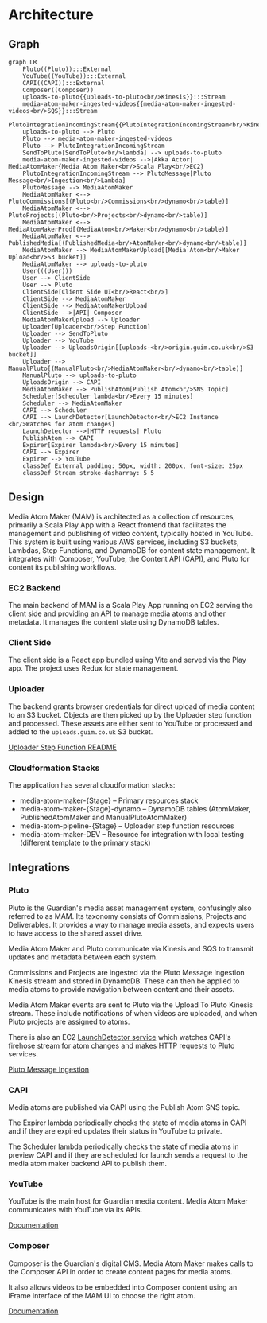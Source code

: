 # Architecture

## Graph

```mermaid
graph LR
    Pluto((Pluto)):::External
    YouTube((YouTube)):::External
    CAPI((CAPI)):::External
    Composer((Composer))
    uploads-to-pluto{{uploads-to-pluto<br/>Kinesis}}:::Stream
    media-atom-maker-ingested-videos{{media-atom-maker-ingested-videos<br/>SQS}}:::Stream
    PlutoIntegrationIncomingStream{{PlutoIntegrationIncomingStream<br/>Kinesis}}:::Stream
    uploads-to-pluto --> Pluto
    Pluto --> media-atom-maker-ingested-videos
    Pluto --> PlutoIntegrationIncomingStream
    SendToPluto[SendToPluto<br/>lambda] --> uploads-to-pluto
    media-atom-maker-ingested-videos -->|Akka Actor| MediaAtomMaker{Media Atom Maker<br/>Scala Play<br/>EC2}
    PlutoIntegrationIncomingStream --> PlutoMessage[Pluto Message<br/>Ingestion<br/>Lambda]
    PlutoMessage --> MediaAtomMaker
    MediaAtomMaker <--> PlutoCommissions[(Pluto<br/>Commissions<br/>dynamo<br/>table)]
    MediaAtomMaker <--> PlutoProjects[(Pluto<br/>Projects<br/>dynamo<br/>table)]
    MediaAtomMaker <--> MediaAtomMakerProd[(MediaAtom<br/>Maker<br/>dynamo<br/>table)]
    MediaAtomMaker <--> PublishedMedia[(PublishedMedia<br/>AtomMaker<br/>dynamo<br/>table)]
    MediaAtomMaker --> MediaAtomMakerUpload[[Media Atom<br/>Maker Upload<br/>S3 bucket]]
    MediaAtomMaker --> uploads-to-pluto
    User(((User)))
    User --> ClientSide
    User --> Pluto
    ClientSide[Client Side UI<br/>React<br/>]
    ClientSide --> MediaAtomMaker
    ClientSide --> MediaAtomMakerUpload
    ClientSide -->|API| Composer
    MediaAtomMakerUpload --> Uploader
    Uploader[Uploader<br/>Step Function]
    Uploader --> SendToPluto
    Uploader --> YouTube
    Uploader --> UploadsOrigin[[uploads-<br/>origin.guim.co.uk<br/>S3 bucket]]
    Uploader --> ManualPluto[(ManualPluto<br/>MediaAtomMaker<br/>dynamo<br/>table)]
    ManualPluto --> uploads-to-pluto
    UploadsOrigin --> CAPI
    MediaAtomMaker --> PublishAtom[Publish Atom<br/>SNS Topic]
    Scheduler[Scheduler lambda<br/>Every 15 minutes]
    Scheduler --> MediaAtomMaker
    CAPI --> Scheduler
    CAPI --> LaunchDetector[LaunchDetector<br/>EC2 Instance <br/>Watches for atom changes]
    LaunchDetector -->|HTTP requests| Pluto
    PublishAtom --> CAPI
    Expirer[Expirer lambda<br/>Every 15 minutes]
    CAPI --> Expirer
    Expirer --> YouTube
    classDef External padding: 50px, width: 200px, font-size: 25px
    classDef Stream stroke-dasharray: 5 5
```

## Design

Media Atom Maker (MAM) is architected as a collection of resources, primarily a Scala Play App with a React frontend
that facilitates the management and publishing of video content, typically hosted in YouTube. This system is built using
various AWS services, including S3 buckets, Lambdas, Step Functions, and DynamoDB for content state management. It
integrates with Composer, YouTube, the Content API (CAPI), and Pluto for content its publishing workflows.

### EC2 Backend

The main backend of MAM is a Scala Play App running on EC2 serving the client side and providing an API to manage media
atoms and other metadata. It manages the content state using DynamoDB tables.

### Client Side

The client side is a React app bundled using Vite and served via the Play app. The project uses Redux for state
management.

### Uploader

The backend grants browser credentials for direct upload of media content to an S3 bucket. Objects are then picked up by
the Uploader step function and processed. These assets are either sent to YouTube or processed and added to the
`uploads.guim.co.uk` S3 bucket.

[Uploader Step Function README](../uploader/README.md)

### Cloudformation Stacks

The application has several cloudformation stacks:

- media-atom-maker-{Stage} – Primary resources stack
- media-atom-maker-{Stage}-dynamo – DynamoDB tables (AtomMaker, PublishedAtomMaker and ManualPlutoAtomMaker)
- media-atom-pipeline-{Stage} – Uploader step function resources
- media-atom-maker-DEV – Resource for integration with local testing (different template to the primary stack)

## Integrations

### Pluto

Pluto is the Guardian's media asset management system, confusingly also referred to as MAM. Its taxonomy consists of
Commissions, Projects and Deliverables. It provides a way to manage media assets, and expects users to have access to
the shared asset drive.

Media Atom Maker and Pluto communicate via Kinesis and SQS to transmit updates and metadata between each system.

Commissions and Projects are ingested via the Pluto Message Ingestion Kinesis stream and stored in DynamoDB. These can
then be applied to media atoms to provide navigation between content and their assets.

Media Atom Maker events are sent to Pluto via the Upload To Pluto Kinesis stream. These include notifications of when
videos are uploaded, and when Pluto projects are assigned to atoms.

There is also an EC2 [LaunchDetector service](https://github.com/guardian/multimedia-launchdetector-v3) which watches CAPI's firehose stream for atom changes and makes HTTP
requests to Pluto services.

[Pluto Message Ingestion](../pluto-message-ingestion/README.md)

### CAPI

Media atoms are published via CAPI using the Publish Atom SNS topic.

The Expirer lambda periodically checks the state of media atoms in CAPI and if they are expired updates their status in
YouTube to private.

The Scheduler lambda periodically checks the state of media atoms in preview CAPI and if they are scheduled for launch sends a
request to the media atom maker backend API to publish them.

### YouTube

YouTube is the main host for Guardian media content. Media Atom Maker communicates with YouTube via its APIs.

[Documentation](08-youtube.md)

### Composer

Composer is the Guardian's digital CMS. Media Atom Maker makes calls to the Composer API in order to create content
pages for media atoms.

It also allows videos to be embedded into Composer content using an iFrame interface of the MAM UI to choose the right
atom.

[Documentation](09-composer-integration.md)
